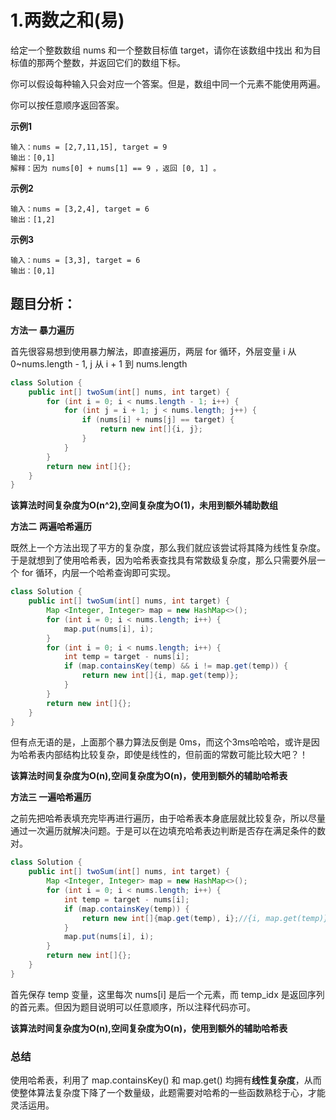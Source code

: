 # 1.两数之和(易)

给定一个整数数组 nums 和一个整数目标值 target，请你在该数组中找出 和为目标值的那两个整数，并返回它们的数组下标。

你可以假设每种输入只会对应一个答案。但是，数组中同一个元素不能使用两遍。

你可以按任意顺序返回答案。

 

**示例1**

```
输入：nums = [2,7,11,15], target = 9
输出：[0,1]
解释：因为 nums[0] + nums[1] == 9 ，返回 [0, 1] 。
```

**示例2**

```
输入：nums = [3,2,4], target = 6
输出：[1,2]
```

**示例3**

```
输入：nums = [3,3], target = 6
输出：[0,1]
```



## 题目分析：

**方法一** **暴力遍历**

首先很容易想到使用暴力解法，即直接遍历，两层 for 循环，外层变量 i 从 0~nums.length - 1, j 从 i + 1 到 nums.length

```java
class Solution {
    public int[] twoSum(int[] nums, int target) {
        for (int i = 0; i < nums.length - 1; i++) {
            for (int j = i + 1; j < nums.length; j++) {
                if (nums[i] + nums[j] == target) {
                    return new int[]{i, j};
                }
            }
        }
        return new int[]{};
    }
}
```

**该算法时间复杂度为O(n^2),空间复杂度为O(1)，未用到额外辅助数组**

**方法二** **两遍哈希遍历**

既然上一个方法出现了平方的复杂度，那么我们就应该尝试将其降为线性复杂度。于是就想到了使用哈希表，因为哈希表查找具有常数级复杂度，那么只需要外层一个 for 循环，内层一个哈希查询即可实现。

```java
class Solution {
    public int[] twoSum(int[] nums, int target) {
        Map <Integer, Integer> map = new HashMap<>();
        for (int i = 0; i < nums.length; i++) {
            map.put(nums[i], i);
        }
        for (int i = 0; i < nums.length; i++) {
            int temp = target - nums[i];
            if (map.containsKey(temp) && i != map.get(temp)) {
                return new int[]{i, map.get(temp)};
            }
        }
        return new int[]{};
    }
}
```

但有点无语的是，上面那个暴力算法反倒是 0ms，而这个3ms哈哈哈，或许是因为哈希表内部结构比较复杂，即使是线性的，但前面的常数可能比较大吧？！

**该算法时间复杂度为O(n),空间复杂度为O(n)，使用到额外的辅助哈希表**

**方法三 一遍哈希遍历**

之前先把哈希表填充完毕再进行遍历，由于哈希表本身底层就比较复杂，所以尽量通过一次遍历就解决问题。于是可以在边填充哈希表边判断是否存在满足条件的数对。

```java
class Solution {
    public int[] twoSum(int[] nums, int target) {
        Map <Integer, Integer> map = new HashMap<>();
        for (int i = 0; i < nums.length; i++) {
            int temp = target - nums[i];
            if (map.containsKey(temp)) {
                return new int[]{map.get(temp), i};//{i, map.get(temp)}
            }
            map.put(nums[i], i);
        }
        return new int[]{};
    }
}
```

首先保存 temp 变量，这里每次 nums[i] 是后一个元素，而 temp_idx 是返回序列的首元素。但因为题目说明可以任意顺序，所以注释代码亦可。

**该算法时间复杂度为O(n),空间复杂度为O(n)，使用到额外的辅助哈希表**


### 总结

使用哈希表，利用了 map.containsKey() 和 map.get() 均拥有**线性复杂度**，从而使整体算法复杂度下降了一个数量级，此题需要对哈希的一些函数熟稔于心，才能灵活运用。

